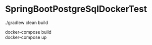 # SpringBootPostgreSqlDockerTest    

./gradlew clean build    


docker-compose build   
docker-compose up   

